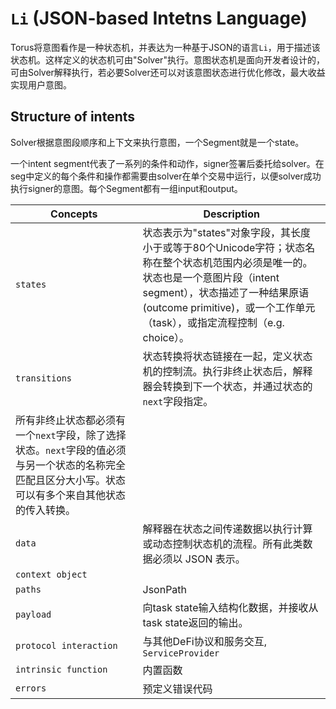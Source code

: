 # `Li` (JSON-based Intetns Language)

Torus将意图看作是一种状态机，并表达为一种基于JSON的语言`Li`，用于描述该状态机。这样定义的状态机可由"Solver"执行。意图状态机是面向开发者设计的，可由Solver解释执行，若必要Solver还可以对该意图状态进行优化修改，最大收益实现用户意图。

## Structure of intents

Solver根据意图段顺序和上下文来执行意图，一个Segment就是一个state。

一个intent segment代表了一系列的条件和动作，signer签署后委托给solver。在seg中定义的每个条件和操作都需要由solver在单个交易中运行，以便solver成功执行signer的意图。每个Segment都有一组input和output。

|Concepts| Description|
|---|---|
|`states`| 状态表示为"states"对象字段，其长度小于或等于80个Unicode字符；状态名称在整个状态机范围内必须是唯一的。状态也是一个意图片段（intent segment），状态描述了一种结果原语(outcome primitive)，或一个工作单元（task），或指定流程控制（e.g. choice）。|
|`transitions`| 状态转换将状态链接在一起，定义状态机的控制流。执行非终止状态后，解释器会转换到下一个状态，并通过状态的`next`字段指定。
所有非终止状态都必须有一个`next`字段，除了选择状态。`next`字段的值必须与另一个状态的名称完全匹配且区分大小写。状态可以有多个来自其他状态的传入转换。|
|`data`| 解释器在状态之间传递数据以执行计算或动态控制状态机的流程。所有此类数据必须以 JSON 表示。|
|`context object`| |
|`paths`| JsonPath|
|`payload`| 向task state输入结构化数据，并接收从task state返回的输出。|
|`protocol interaction`| 与其他DeFi协议和服务交互, `ServiceProvider`|
|`intrinsic function`| 内置函数|
|`errors`| 预定义错误代码|
